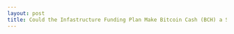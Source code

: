 ```yaml
---
layout: post
title: Could the Infastructure Funding Plan Make Bitcoin Cash (BCH) a Security?
---
```


